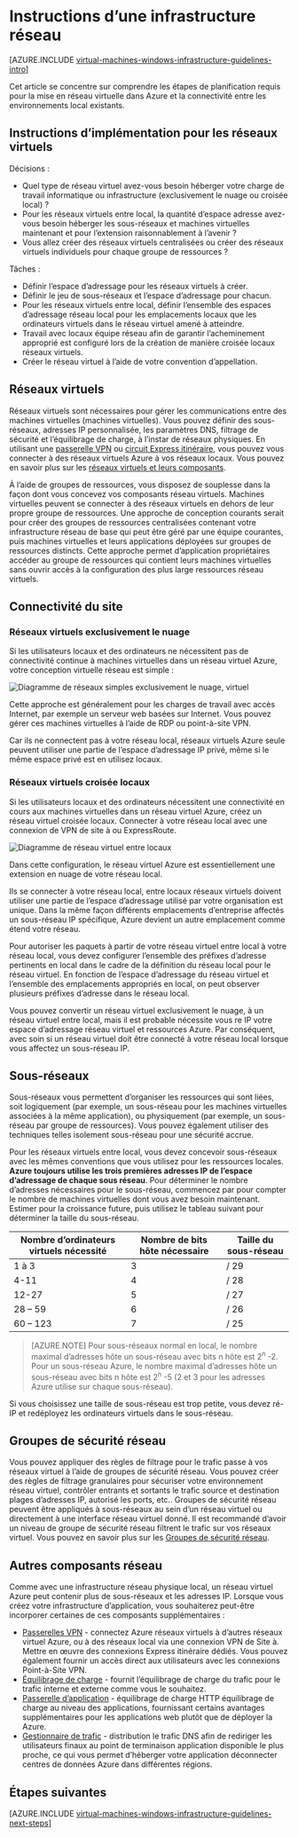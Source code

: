 <properties
    pageTitle="Instructions d’une Infrastructure de réseau | Microsoft Azure"
    description="En savoir plus sur les instructions de conception et implémentation clées pour le déploiement d’un réseau virtuel dans les services d’infrastructure Azure."
    documentationCenter=""
    services="virtual-machines-windows"
    authors="iainfoulds"
    manager="timlt"
    editor=""
    tags="azure-resource-manager"/>

<tags
    ms.service="virtual-machines-windows"
    ms.workload="infrastructure-services"
    ms.tgt_pltfrm="vm-windows"
    ms.devlang="na"
    ms.topic="article"
    ms.date="09/08/2016"
    ms.author="iainfou"/>

# <a name="networking-infrastructure-guidelines"></a>Instructions d’une infrastructure réseau

[AZURE.INCLUDE [virtual-machines-windows-infrastructure-guidelines-intro](../../includes/virtual-machines-windows-infrastructure-guidelines-intro.md)] 

Cet article se concentre sur comprendre les étapes de planification requis pour la mise en réseau virtuelle dans Azure et la connectivité entre les environnements local existants.


## <a name="implementation-guidelines-for-virtual-networks"></a>Instructions d’implémentation pour les réseaux virtuels

Décisions :

- Quel type de réseau virtuel avez-vous besoin héberger votre charge de travail informatique ou infrastructure (exclusivement le nuage ou croisée local) ?
- Pour les réseaux virtuels entre local, la quantité d’espace adresse avez-vous besoin héberger les sous-réseaux et machines virtuelles maintenant et pour l’extension raisonnablement à l’avenir ?
- Vous allez créer des réseaux virtuels centralisées ou créer des réseaux virtuels individuels pour chaque groupe de ressources ?

Tâches :

- Définir l’espace d’adressage pour les réseaux virtuels à créer.
- Définir le jeu de sous-réseaux et l’espace d’adressage pour chacun.
- Pour les réseaux virtuels entre local, définir l’ensemble des espaces d’adressage réseau local pour les emplacements locaux que les ordinateurs virtuels dans le réseau virtuel amené à atteindre.
- Travail avec locaux équipe réseau afin de garantir l’acheminement approprié est configuré lors de la création de manière croisée locaux réseaux virtuels.
- Créer le réseau virtuel à l’aide de votre convention d’appellation.


## <a name="virtual-networks"></a>Réseaux virtuels

Réseaux virtuels sont nécessaires pour gérer les communications entre des machines virtuelles (machines virtuelles). Vous pouvez définir des sous-réseaux, adresses IP personnalisée, les paramètres DNS, filtrage de sécurité et l’équilibrage de charge, à l’instar de réseaux physiques. En utilisant une [passerelle VPN](../vpn-gateway/vpn-gateway-about-vpngateways.md) ou [circuit Express itinéraire](../expressroute/expressroute-introduction.md), vous pouvez vous connecter à des réseaux virtuels Azure à vos réseaux locaux. Vous pouvez en savoir plus sur les [réseaux virtuels et leurs composants](../virtual-network/virtual-networks-overview.md).

À l’aide de groupes de ressources, vous disposez de souplesse dans la façon dont vous concevez vos composants réseau virtuels. Machines virtuelles peuvent se connecter à des réseaux virtuels en dehors de leur propre groupe de ressources. Une approche de conception courants serait pour créer des groupes de ressources centralisées contenant votre infrastructure réseau de base qui peut être géré par une équipe courantes, puis machines virtuelles et leurs applications déployées sur groupes de ressources distincts. Cette approche permet d’application propriétaires accéder au groupe de ressources qui contient leurs machines virtuelles sans ouvrir accès à la configuration des plus large ressources réseau virtuels.

## <a name="site-connectivity"></a>Connectivité du site

### <a name="cloud-only-virtual-networks"></a>Réseaux virtuels exclusivement le nuage
Si les utilisateurs locaux et des ordinateurs ne nécessitent pas de connectivité continue à machines virtuelles dans un réseau virtuel Azure, votre conception virtuelle réseau est simple :

![Diagramme de réseaux simples exclusivement le nuage, virtuel](./media/virtual-machines-common-infrastructure-service-guidelines/vnet01.png)

Cette approche est généralement pour les charges de travail avec accès Internet, par exemple un serveur web basées sur Internet. Vous pouvez gérer ces machines virtuelles à l’aide de RDP ou point-à-site VPN.

Car ils ne connectent pas à votre réseau local, réseaux virtuels Azure seule peuvent utiliser une partie de l’espace d’adressage IP privé, même si le même espace privé est en utilisez locaux.


### <a name="cross-premises-virtual-networks"></a>Réseaux virtuels croisée locaux
Si les utilisateurs locaux et des ordinateurs nécessitent une connectivité en cours aux machines virtuelles dans un réseau virtuel Azure, créez un réseau virtuel croisée locaux.  Connecter à votre réseau local avec une connexion de VPN de site à ou ExpressRoute.

![Diagramme de réseau virtuel entre locaux](./media/virtual-machines-common-infrastructure-service-guidelines/vnet02.png)

Dans cette configuration, le réseau virtuel Azure est essentiellement une extension en nuage de votre réseau local.

Ils se connecter à votre réseau local, entre locaux réseaux virtuels doivent utiliser une partie de l’espace d’adressage utilisé par votre organisation est unique. Dans la même façon différents emplacements d’entreprise affectés un sous-réseau IP spécifique, Azure devient un autre emplacement comme étend votre réseau.

Pour autoriser les paquets à partir de votre réseau virtuel entre local à votre réseau local, vous devez configurer l’ensemble des préfixes d’adresse pertinents en local dans le cadre de la définition du réseau local pour le réseau virtuel. En fonction de l’espace d’adressage du réseau virtuel et l’ensemble des emplacements appropriés en local, on peut observer plusieurs préfixes d’adresse dans le réseau local.

Vous pouvez convertir un réseau virtuel exclusivement le nuage, à un réseau virtuel entre local, mais il est probable nécessite vous re IP votre espace d’adressage réseau virtuel et ressources Azure. Par conséquent, avec soin si un réseau virtuel doit être connecté à votre réseau local lorsque vous affectez un sous-réseau IP.

## <a name="subnets"></a>Sous-réseaux
Sous-réseaux vous permettent d’organiser les ressources qui sont liées, soit logiquement (par exemple, un sous-réseau pour les machines virtuelles associées à la même application), ou physiquement (par exemple, un sous-réseau par groupe de ressources). Vous pouvez également utiliser des techniques telles isolement sous-réseau pour une sécurité accrue.

Pour les réseaux virtuels entre local, vous devez concevoir sous-réseaux avec les mêmes conventions que vous utilisez pour les ressources locales. **Azure toujours utilise les trois premières adresses IP de l’espace d’adressage de chaque sous réseau**. Pour déterminer le nombre d’adresses nécessaires pour le sous-réseau, commencez par pour compter le nombre de machines virtuelles dont vous avez besoin maintenant. Estimer pour la croissance future, puis utilisez le tableau suivant pour déterminer la taille du sous-réseau.

Nombre d’ordinateurs virtuels nécessité | Nombre de bits hôte nécessaire | Taille du sous-réseau
--- | --- | ---
1 à 3 | 3 | / 29
4-11     | 4 | / 28
12-27 | 5 | / 27
28 – 59 | 6 | / 26
60 – 123 | 7 | / 25

> [AZURE.NOTE] Pour sous-réseaux normal en local, le nombre maximal d’adresses hôte un sous-réseau avec bits n hôte est 2<sup>n</sup> -2. Pour un sous-réseau Azure, le nombre maximal d’adresses hôte un sous-réseau avec bits n hôte est 2<sup>n</sup> -5 (2 et 3 pour les adresses Azure utilise sur chaque sous-réseau).

Si vous choisissez une taille de sous-réseau est trop petite, vous devez ré-IP et redéployez les ordinateurs virtuels dans le sous-réseau.


## <a name="network-security-groups"></a>Groupes de sécurité réseau
Vous pouvez appliquer des règles de filtrage pour le trafic passe à vos réseaux virtuel à l’aide de groupes de sécurité réseau. Vous pouvez créer des règles de filtrage granulaires pour sécuriser votre environnement réseau virtuel, contrôler entrants et sortants le trafic source et destination plages d’adresses IP, autorisé les ports, etc.. Groupes de sécurité réseau peuvent être appliqués à sous-réseaux au sein d’un réseau virtuel ou directement à une interface réseau virtuel donné. Il est recommandé d’avoir un niveau de groupe de sécurité réseau filtrent le trafic sur vos réseaux virtuel. Vous pouvez en savoir plus sur les [Groupes de sécurité réseau](../virtual-network/virtual-networks-nsg.md).


## <a name="additional-network-components"></a>Autres composants réseau
Comme avec une infrastructure réseau physique local, un réseau virtuel Azure peut contenir plus de sous-réseaux et les adresses IP. Lorsque vous créez votre infrastructure d’application, vous souhaiterez peut-être incorporer certaines de ces composants supplémentaires :

- [Passerelles VPN](../vpn-gateway/vpn-gateway-about-vpngateways.md) - connectez Azure réseaux virtuels à d’autres réseaux virtuel Azure, ou à des réseaux local via une connexion VPN de Site à. Mettre en œuvre des connexions Express itinéraire dédiés. Vous pouvez également fournir un accès direct aux utilisateurs avec les connexions Point-à-Site VPN.
- [Équilibrage de charge](../load-balancer/load-balancer-overview.md) - fournit l’équilibrage de charge du trafic pour le trafic interne et externe comme vous le souhaitez.
- [Passerelle d’application](../application-gateway/application-gateway-introduction.md) - équilibrage de charge HTTP équilibrage de charge au niveau des applications, fournissant certains avantages supplémentaires pour les applications web plutôt que de déployer la Azure.
- [Gestionnaire de trafic](../traffic-manager/traffic-manager-overview.md) - distribution le trafic DNS afin de rediriger les utilisateurs finaux au point de terminaison application disponible le plus proche, ce qui vous permet d’héberger votre application déconnecter centres de données Azure dans différentes régions.


## <a name="next-steps"></a>Étapes suivantes

[AZURE.INCLUDE [virtual-machines-windows-infrastructure-guidelines-next-steps](../../includes/virtual-machines-windows-infrastructure-guidelines-next-steps.md)] 
